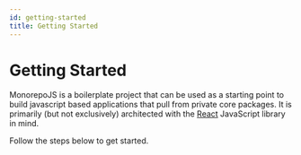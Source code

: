 ```yaml
---
id: getting-started
title: Getting Started
---
```


# Getting Started

MonorepoJS is a boilerplate project that can be used as a starting point to build javascript based applications that pull from private core packages. It is primarily (but not exclusively) architected with the [React](https://reactjs.org/) JavaScript library in mind.

Follow the steps below to get started.
